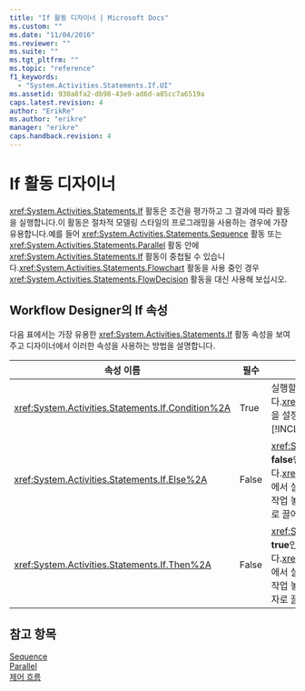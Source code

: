 ```yaml
---
title: "If 활동 디자이너 | Microsoft Docs"
ms.custom: ""
ms.date: "11/04/2016"
ms.reviewer: ""
ms.suite: ""
ms.tgt_pltfrm: ""
ms.topic: "reference"
f1_keywords: 
  - "System.Activities.Statements.If.UI"
ms.assetid: 930a8fa2-db98-43e9-ad6d-a85cc7a6519a
caps.latest.revision: 4
author: "ErikRe"
ms.author: "erikre"
manager: "erikre"
caps.handback.revision: 4
---
```

# If 활동 디자이너
<xref:System.Activities.Statements.If> 활동은 조건을 평가하고 그 결과에 따라 활동을 실행합니다.이 활동은 절차적 모델링 스타일의 프로그래밍을 사용하는 경우에 가장 유용합니다.예를 들어 <xref:System.Activities.Statements.Sequence> 활동 또는 <xref:System.Activities.Statements.Parallel> 활동 안에 <xref:System.Activities.Statements.If> 활동이 중첩될 수 있습니다.<xref:System.Activities.Statements.Flowchart> 활동을 사용 중인 경우 <xref:System.Activities.Statements.FlowDecision> 활동을 대신 사용해 보십시오.  
  
## Workflow Designer의 If 속성  
 다음 표에서는 가장 유용한 <xref:System.Activities.Statements.If> 활동 속성을 보여 주고 디자이너에서 이러한 속성을 사용하는 방법을 설명합니다.  
  
|속성 이름|필수|사용법|  
|-----------|--------|---------|  
|<xref:System.Activities.Statements.If.Condition%2A>|True|실행할 자식 활동을 결정하는 조건입니다.<xref:System.Activities.Statements.If.Condition%2A>을 설정하려면 **If** 활동 디자이너의 **조건** 상자 또는 속성 표에 [!INCLUDE[vbprvb](../code-quality/includes/vbprvb_md.md)] 식을 입력합니다.|  
|<xref:System.Activities.Statements.If.Else%2A>|False|<xref:System.Activities.Statements.If.Condition%2A>이 **false**인 경우에 실행할 활동입니다.<xref:System.Activities.Statements.If.Else%2A> 분기에서 실행할 활동을 추가하려면 **도구 상자**의 활동을 "여기에 작업 놓기" 힌트 텍스트가 있는 **If** 활동 디자이너의 **Else** 상자로 끌어 놓습니다.|  
|<xref:System.Activities.Statements.If.Then%2A>|False|<xref:System.Activities.Statements.If.Condition%2A>이 **true**인 경우에 실행할 활동입니다.<xref:System.Activities.Statements.If.Then%2A> 분기에서 실행할 활동을 추가하려면 **도구 상자**의 활동을 "여기에 작업 놓기" 힌트 텍스트가 있는 **If** 활동 디자이너의 **Then** 상자로 끌어 놓습니다.|  
  
## 참고 항목  
 [Sequence](../workflow-designer/sequence-activity-designer.md)   
 [Parallel](../workflow-designer/parallel-activity-designer.md)   
 [제어 흐름](../workflow-designer/control-flow-activity-designers.md)